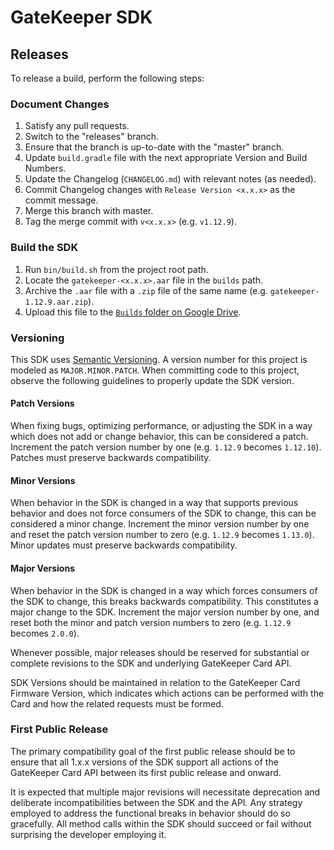 # GateKeeper SDK

## Releases

To release a build, perform the following steps:

### Document Changes

1. Satisfy any pull requests.
2. Switch to the "releases" branch.
3. Ensure that the branch is up-to-date with the "master" branch.
4. Update `build.gradle` file with the next appropriate Version and Build
   Numbers.
5. Update the Changelog (`CHANGELOG.md`) with relevant notes (as needed).
6. Commit Changelog changes with `Release Version <x.x.x>` as the commit
   message.
7. Merge this branch with master.
8. Tag the merge commit with `v<x.x.x>` (e.g. `v1.12.9`).

### Build the SDK

1. Run `bin/build.sh` from the project root path.
2. Locate the `gatekeeper-<x.x.x>.aar` file in the `builds` path.
3. Archive the `.aar` file with a `.zip` file of the same name (e.g.
   `gatekeeper-1.12.9.aar.zip`).
4. Upload this file to the [`Builds` folder on Google
   Drive](https://drive.google.com/a/8thlight.com/folderview?id=0Bz_OswZK4bdqY0xWeUJycFdkR3c&usp=sharing).

### Versioning

This SDK uses [Semantic Versioning](http://semver.org/). A version number for
this project is modeled as `MAJOR.MINOR.PATCH`. When committing code to this
project, observe the following guidelines to properly update the SDK version.

#### Patch Versions

When fixing bugs, optimizing performance, or adjusting the SDK in a way which
does not add or change behavior, this can be considered a patch. Increment the
patch version number by one (e.g. `1.12.9` becomes `1.12.10`). Patches must
preserve backwards compatibility.

#### Minor Versions

When behavior in the SDK is changed in a way that supports previous behavior and
does not force consumers of the SDK to change, this can be considered a minor
change. Increment the minor version number by one and reset the patch version
number to zero (e.g. `1.12.9` becomes `1.13.0`). Minor updates must preserve
backwards compatibility.

#### Major Versions

When behavior in the SDK is changed in a way which forces consumers of the SDK
to change, this breaks backwards compatibility. This constitutes a major change
to the SDK. Increment the major version number by one, and reset both the minor
and patch version numbers to zero (e.g. `1.12.9` becomes `2.0.0`).

Whenever possible, major releases should be reserved for substantial or complete
revisions to the SDK and underlying GateKeeper Card API.

SDK Versions should be maintained in relation to the GateKeeper Card Firmware
Version, which indicates which actions can be performed with the Card and how
the related requests must be formed.

### First Public Release

The primary compatibility goal of the first public release should be to ensure
that all 1.x.x versions of the SDK support all actions of the GateKeeper Card
API between its first public release and onward.

It is expected that multiple major revisions will necessitate deprecation and
deliberate incompatibilities between the SDK and the API. Any strategy employed
to address the functional breaks in behavior should do so gracefully. All method
calls within the SDK should succeed or fail without surprising the developer
employing it.
